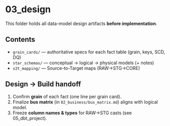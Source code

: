 # 03_design

This folder holds all data-model design artifacts **before implementation**.

## Contents
- `grain_cards/` — authoritative specs for each fact table (grain, keys, SCD, DQ)
- `star_schemas/` — conceptual → logical → physical models (+ notes)
- `s2t_mapping/` — Source-to-Target maps (RAW→STG→CORE)

## Design → Build handoff
1) Confirm **grain** of each fact (one line per grain card).
2) Finalize **bus matrix** (in `02_business/bus_matrix.md`) aligns with logical model.
3) Freeze **column names & types** for RAW→STG casts (see 05_dbt_project).